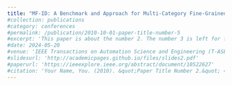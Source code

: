 ```yaml
---
title: "MF-ID: A Benchmark and Approach for Multi-Category Fine-Grained Intrusion Detection"
#collection: publications
#category: conferences
#permalink: /publication/2010-10-01-paper-title-number-5
#excerpt: 'This paper is about the number 2. The number 3 is left for future work.'
#date: 2024-05-20
#venue: 'IEEE Transactions on Automation Science and Engineering (T-ASE)'
#slidesurl: 'http://academicpages.github.io/files/slides2.pdf'
#paperurl: 'https://ieeexplore.ieee.org/abstract/document/10522627'
#citation: 'Your Name, You. (2010). &quot;Paper Title Number 2.&quot; <i>Journal 1</i>. 1(2).'
---
```

